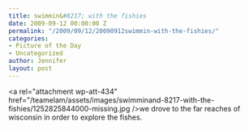 ```yaml
---
title: swimmin&#8217; with the fishies
date: 2009-09-12 00:00:00 Z
permalink: "/2009/09/12/20090912swimmin-with-the-fishies/"
categories:
- Picture of the Day
- Uncategorized
author: Jennifer
layout: post
---
```


<a rel="attachment wp-att-434" href="/teamelam/assets/images/swimminand-8217-with-the-fishies/1252825844000-missing.jpg /></a>we drove to the far reaches of wisconsin in order to explore the fishes.
